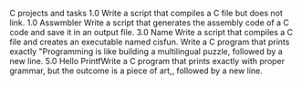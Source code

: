 C projects and tasks
1.0 Write a script that compiles a C file but does not link.
1.0 Asswmbler Write a script that generates the assembly code of a C code and save it in an output file.
3.0 Name Write a script that compiles a C file and creates an executable named cisfun.
Write a C program that prints exactly "Programming is like building a multilingual puzzle, followed by a new line.
5.0 Hello PrintfWrite a C program that prints exactly with proper grammar, but the outcome is a piece of art,, followed by a new line.
